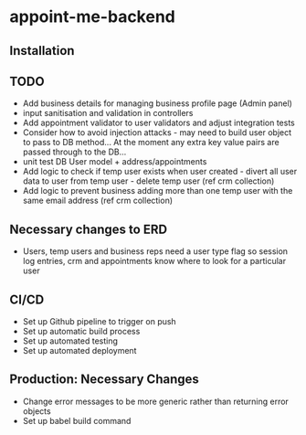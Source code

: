 # appoint-me-backend

## Installation


## TODO

- Add business details for managing business profile page (Admin panel)
- input sanitisation and validation in controllers
- Add appointment validator to user validators and adjust integration tests
- Consider how to avoid injection attacks - may need to build user object to pass to DB method... At the moment any extra key value pairs are passed through to the DB...
- unit test DB User model + address/appointments
- Add logic to check if temp user exists when user created - divert all user data to user from temp user - delete temp user (ref crm collection)
- Add logic to prevent business adding more than one temp user with the same email address (ref crm collection)

## Necessary changes to ERD

- Users, temp users and business reps need a user type flag so session log entries, crm and appointments know where to look for a particular user

## CI/CD
- Set up Github pipeline to trigger on push
- Set up automatic build process
- Set up automated testing
- Set up automated deployment

## Production: Necessary Changes

- Change error messages to be more generic rather than returning error objects
- Set up babel build command